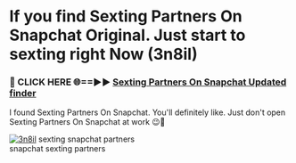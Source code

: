 # If you find Sexting Partners On Snapchat Original. Just start to sexting right Now (3n8il)

<h3>🔴 CLICK HERE 🌐==►► <a href="https://tinyurl.com/mtbk5fxa" rel="nofollow">Sexting Partners On Snapchat Updated finder</a></h3>

I found Sexting Partners On Snapchat. You'll definitely like. Just don't open Sexting Partners On Snapchat at work 😉💬

[![3n8il](https://i.imgur.com/Q8WKrnY.jpeg)](https://tinyurl.com/mtbk5fxa)
sexting snapchat partners<br>
snapchat sexting partners